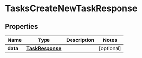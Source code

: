 

# TasksCreateNewTaskResponse


## Properties

| Name | Type | Description | Notes |
|------------ | ------------- | ------------- | -------------|
|**data** | [**TaskResponse**](TaskResponse.md) |  |  [optional] |




